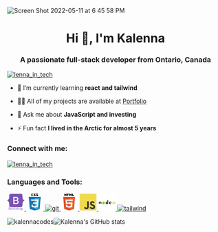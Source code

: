 ![Screen Shot 2022-05-11 at 6 45 58 PM](https://user-images.githubusercontent.com/92550567/168408076-1e3c453c-0755-41ae-ac53-72358172f682.png)


<h1 align="center">Hi 👋, I'm Kalenna</h1>
<h3 align="center">A passionate full-stack developer from Ontario, Canada</h3>

<p align="left"> <a href="https://twitter.com/lenna_in_tech" target="blank"><img src="https://img.shields.io/twitter/follow/lenna_in_tech?logo=twitter&style=for-the-badge" alt="lenna_in_tech" /></a> </p>

- 🌱 I’m currently learning **react and tailwind**

- 👨‍💻 All of my projects are available at [Portfolio](https://kalenna-codes.netlify.app/)

- 💬 Ask me about **JavaScript and investing**

- ⚡ Fun fact **I lived in the Arctic for almost 5 years**

<h3 align="left">Connect with me:</h3>
<p align="left">
<a href="https://twitter.com/lenna_in_tech" target="blank"><img align="center" src="https://raw.githubusercontent.com/rahuldkjain/github-profile-readme-generator/master/src/images/icons/Social/twitter.svg" alt="lenna_in_tech" height="30" width="40" /></a>
</p>

<h3 align="left">Languages and Tools:</h3>
<p align="left"> <a href="https://getbootstrap.com" target="_blank" rel="noreferrer"> <img src="https://raw.githubusercontent.com/devicons/devicon/master/icons/bootstrap/bootstrap-plain-wordmark.svg" alt="bootstrap" width="40" height="40"/> </a> <a href="https://www.w3schools.com/css/" target="_blank" rel="noreferrer"> <img src="https://raw.githubusercontent.com/devicons/devicon/master/icons/css3/css3-original-wordmark.svg" alt="css3" width="40" height="40"/> </a> <a href="https://git-scm.com/" target="_blank" rel="noreferrer"> <img src="https://www.vectorlogo.zone/logos/git-scm/git-scm-icon.svg" alt="git" width="40" height="40"/> </a> <a href="https://www.w3.org/html/" target="_blank" rel="noreferrer"> <img src="https://raw.githubusercontent.com/devicons/devicon/master/icons/html5/html5-original-wordmark.svg" alt="html5" width="40" height="40"/> </a> <a href="https://developer.mozilla.org/en-US/docs/Web/JavaScript" target="_blank" rel="noreferrer"> <img src="https://raw.githubusercontent.com/devicons/devicon/master/icons/javascript/javascript-original.svg" alt="javascript" width="40" height="40"/> </a> <a href="https://nodejs.org" target="_blank" rel="noreferrer"> <img src="https://raw.githubusercontent.com/devicons/devicon/master/icons/nodejs/nodejs-original-wordmark.svg" alt="nodejs" width="40" height="40"/> </a> <a href="https://reactjs.org/" target="_blank" rel="noreferrer"> <img src="https://www.vectorlogo.zone/logos/tailwindcss/tailwindcss-icon.svg" alt="tailwind" width="40" height="40"/> </a> </p>

<p><img align="left" src="https://github-readme-stats.vercel.app/api/top-langs?username=kalennacodes&show_icons=true&locale=en&layout=compact" alt="kalennacodes" /></p>

![Kalenna's GitHub stats](https://github-readme-stats.vercel.app/api?username=KalennaCodes&theme=cobalt&show_icons=true)

